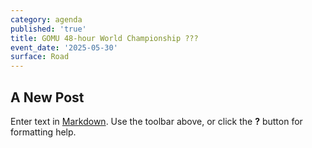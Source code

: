 ```yaml
---
category: agenda
published: 'true'
title: GOMU 48-hour World Championship ???
event_date: '2025-05-30'
surface: Road
---
```

## A New Post

Enter text in [Markdown](http://daringfireball.net/projects/markdown/). Use the toolbar above, or click the **?** button for formatting help.
